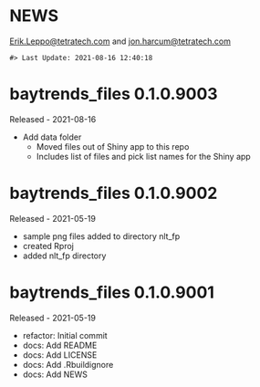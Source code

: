 NEWS
================
<Erik.Leppo@tetratech.com> and <jon.harcum@tetratech.com>

<!-- NEWS.md is generated from NEWS.Rmd. Please edit that file -->

    #> Last Update: 2021-08-16 12:40:18

# baytrends\_files 0.1.0.9003

Released - 2021-08-16

-   Add data folder
    -   Moved files out of Shiny app to this repo
    -   Includes list of files and pick list names for the Shiny app

# baytrends\_files 0.1.0.9002

Released - 2021-05-19

-   sample png files added to directory nlt\_fp
-   created Rproj
-   added nlt\_fp directory

# baytrends\_files 0.1.0.9001

Released - 2021-05-19

-   refactor: Initial commit
-   docs: Add README
-   docs: Add LICENSE
-   docs: Add .Rbuildignore
-   docs: Add NEWS
